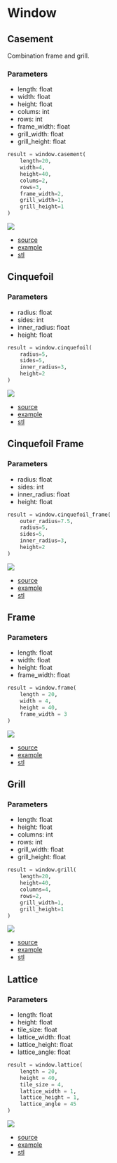 # Window

## Casement

Combination frame and grill.

### Parameters
* length: float 
* width: float
* height: float
* colums: int
* rows: int
* frame_width: float 
* grill_width: float 
* grill_height: float

``` python
result = window.casement(
    length=20, 
    width=4, 
    height=40, 
    colums=2, 
    rows=3, 
    frame_width=2, 
    grill_width=1, 
    grill_height=1
)
```

![](image/window/01.png)<br />

* [source](../src/cqterrain/window/casement.py)
* [example](../example/window/casement.py)
* [stl](../stl/window_casement.stl)

## Cinquefoil
### Parameters
* radius: float
* sides: int
* inner_radius: float
* height: float

``` python
result = window.cinquefoil(
    radius=5,
    sides=5,
    inner_radius=3,
    height=2
)
```

![](image/window/04.png)<br />

* [source](../src/cqterrain/window/cinquefoil.py)
* [example](../example/window/cinquefoil.py)
* [stl](../stl/window_cinquefoil.stl)


## Cinquefoil Frame
### Parameters
* radius: float 
* sides: int
* inner_radius: float
* height: float

``` python
result = window.cinquefoil_frame(
    outer_radius=7.5, 
    radius=5, 
    sides=5, 
    inner_radius=3, 
    height=2
)
```

![](image/window/02.png)<br />

* [source](../src/cqterrain/window/cinquefoil_frame.py)
* [example](../example/window/cinquefoil_frame.py)
* [stl](../stl/window_cinquefoil_frame.stl)

## Frame
### Parameters
* length: float
* width: float
* height: float
* frame_width: float

``` python
result = window.frame(
    length = 20, 
    width = 4, 
    height = 40, 
    frame_width = 3
)
```

![](image/window/03.png)<br />

* [source](../src/cqterrain/window/frame.py)
* [example](../example/window/frame.py)
* [stl](../stl/window_frame.stl)

## Grill
### Parameters
* length: float
* height: float
* columns: int
* rows: int
* grill_width: float
* grill_height: float

``` python
result = window.grill(
    length=20, 
    height=40, 
    columns=4, 
    rows=2, 
    grill_width=1, 
    grill_height=1
) 
```

![](image/window/05.png)<br />

* [source](../src/cqterrain/window/grill.py)
* [example](../example/window/grill.py)
* [stl](../stl/window_grill.stl)

## Lattice
### Parameters
* length: float
* height: float
* tile_size: float
* lattice_width: float
* lattice_height: float
* lattice_angle: float

``` python
result = window.lattice(
    length = 20, 
    height = 40,  
    tile_size = 4, 
    lattice_width = 1, 
    lattice_height = 1, 
    lattice_angle = 45
)
```

![](image/window/06.png)<br />

* [source](../src/cqterrain/window/lattice.py)
* [example](../example/window/lattice.py)
* [stl](../stl/window_lattice.stl)